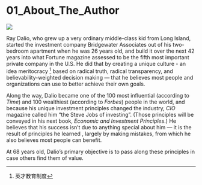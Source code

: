 # 01_About_The_Author

![](D:\MyNoteBook\Principles\images\about_the_author.jpg)

Ray Dalio, who grew up a very ordinary middle-class kid from Long Island, started the investment company Bridgewater Associates out of his two-bedroom apartment when he was 26 years old, and build it over the next 42 years into what Fortune magazine assessed to be the fifth most important private company in the U.S. He did that by creating a unique culture - an idea meritocracy [^1] based on radical truth, radical transparency, and believability-weighted decision making — that he believes most people and organizations can use to better achieve their own goals.

Along the way, Dalio became one of the 100  most influential (according to *Time*) and 100 wealthiest (according to *Forbes*) people in the world, and because his unique investment principles changed the industry, *CIO* magazine called him “the Steve Jobs of investing”. (Those principles will be conveyed in his next book, *Economic and Investment Principles*.) He believes that his success isn’t due to anything special about him — it is the result of principles he learned , largely by making mistakes, from which he also believes most people can benefit. 

At 68 years old, Dalio’s primary objective is to pass along these principles in case others find them of value. 

[^1]: 英才教育制度
